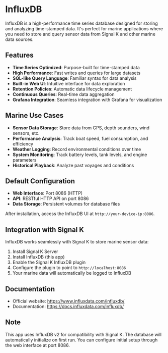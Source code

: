 # InfluxDB

InfluxDB is a high-performance time series database designed for storing and analyzing time-stamped data. It's perfect for marine applications where you need to store and query sensor data from Signal K and other marine data sources.

## Features

- **Time Series Optimized**: Purpose-built for time-stamped data
- **High Performance**: Fast writes and queries for large datasets
- **SQL-like Query Language**: Familiar syntax for data analysis
- **Built-in Web UI**: Intuitive interface for data exploration
- **Retention Policies**: Automatic data lifecycle management
- **Continuous Queries**: Real-time data aggregation
- **Grafana Integration**: Seamless integration with Grafana for visualization

## Marine Use Cases

- **Sensor Data Storage**: Store data from GPS, depth sounders, wind sensors, etc.
- **Performance Analysis**: Track boat speed, fuel consumption, and efficiency
- **Weather Logging**: Record environmental conditions over time
- **System Monitoring**: Track battery levels, tank levels, and engine parameters
- **Historical Playback**: Analyze past voyages and conditions

## Default Configuration

- **Web Interface**: Port 8086 (HTTP)
- **API**: RESTful HTTP API on port 8086
- **Data Storage**: Persistent volumes for database files

After installation, access the InfluxDB UI at `http://your-device-ip:8086`.

## Integration with Signal K

InfluxDB works seamlessly with Signal K to store marine sensor data:
1. Install Signal K Server
2. Install InfluxDB (this app)
3. Enable the Signal K InfluxDB plugin
4. Configure the plugin to point to `http://localhost:8086`
5. Your marine data will automatically be logged to InfluxDB

## Documentation

- Official website: https://www.influxdata.com/influxdb/
- Documentation: https://docs.influxdata.com/influxdb/

## Note

This app uses InfluxDB v2 for compatibility with Signal K. The database will automatically initialize on first run. You can configure initial setup through the web interface at port 8086.
